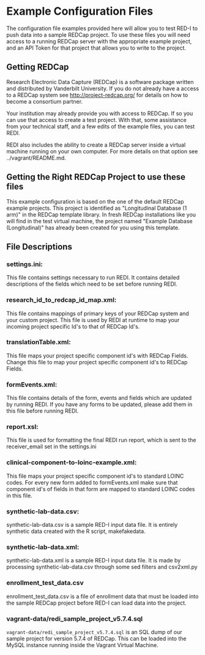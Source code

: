 # Example Configuration Files

The configuration file examples provided here will allow you to test RED-I to push data into a sample REDCap project.  To use these files you will need access to a running REDCap server with the appropriate example project, and an API Token for that project that allows you to write to the project.


## Getting REDCap

Research Electronic Data Capture (REDCap) is a software package written and distributed by Vanderbilt University.  If you do not already have a access to a REDCap system see http://project-redcap.org/ for details on how to become a consortium partner.

Your institution may already provide you with access to REDCap.  If so you can use that access to create a test project.  With that, some assistance from your technical staff, and a few edits of the example files, you can test REDI.

REDI also includes the ability to create a REDCap server inside a virtual machine running on your own computer.  For more details on that option see ../vagrant/README.md.


## Getting the Right REDCap Project to use these files

This example configuration is based on the one of the default REDCap example projects.  This project is identified as "Longitudinal Database (1 arm)" in the REDCap template library.  In fresh REDCap installations like you will find in the test virtual machine, the project named "Example Database (Longitudinal)" has already been created for you using this template.

## File Descriptions

### settings.ini:

This file contains settings necessary to run REDI. It contains detailed descriptions of the fields which need to be set before running REDI.

### research_id_to_redcap_id_map.xml:

This file contains mappings of primary keys of your REDCap system and your custom project. This file is used by REDI at runtime to map your incoming project specific Id's to that of REDCap Id's.

### translationTable.xml:

This file maps your project specific component id's with REDCap Fields. Change this file to map your project specific component id's to REDCap Fields.

### formEvents.xml:

This file contains details of the form, events and fields which are updated by running REDI. If you have any forms to be updated, please add them in this file before running REDI.

### report.xsl:

This file is used for formatting the final REDI run report, which is sent to the receiver_email set in the settings.ini

### clinical-component-to-loinc-example.xml:

This file maps your project specific component id's to standard LOINC codes. For every new form added to formEvents.xml make sure that component id's of fields in that form are mapped to standard LOINC codes in this file.

### synthetic-lab-data.csv:

synthetic-lab-data.csv is a sample RED-I input data file.  It is entirely synthetic data created with the R script, makefakedata.

### synthetic-lab-data.xml:

synthetic-lab-data.xml is a sample RED-I input data file.  It is made by processing synthetic-lab-data.csv through some sed filters and csv2xml.py

### enrollment_test_data.csv

enrollment_test_data.csv is a file of enrollment data that must be loaded into the sample REDCap project before RED-I can load data into the project.

### vagrant-data/redi_sample_project_v5.7.4.sql

`vagrant-data/redi_sample_project_v5.7.4.sql` is an SQL dump of our sample project for version 5.7.4 of REDCap. This can be loaded into the MySQL instance running inside the Vagrant Virtual Machine.
